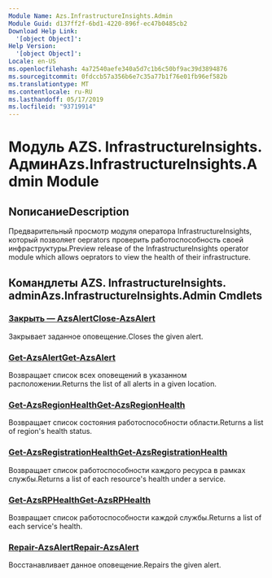 ```yaml
---
Module Name: Azs.InfrastructureInsights.Admin
Module Guid: d137ff2f-6bd1-4220-896f-ec47b0485cb2
Download Help Link:
  '[object Object]': 
Help Version:
  '[object Object]': 
Locale: en-US
ms.openlocfilehash: 4a72540aefe340a5d7c1b6c50bf9ac39d3894876
ms.sourcegitcommit: 0fdccb57a356b6e7c35a77b1f76e01fb96ef582b
ms.translationtype: MT
ms.contentlocale: ru-RU
ms.lasthandoff: 05/17/2019
ms.locfileid: "93719914"
---
```

# <span data-ttu-id="6c181-101">Модуль AZS. InfrastructureInsights. Админ</span><span class="sxs-lookup"><span data-stu-id="6c181-101">Azs.InfrastructureInsights.Admin Module</span></span>
## <span data-ttu-id="6c181-102">Nописание</span><span class="sxs-lookup"><span data-stu-id="6c181-102">Description</span></span>
<span data-ttu-id="6c181-103">Предварительный просмотр модуля оператора InfrastructureInsights, который позволяет oeprators проверить работоспособность своей инфраструктуры.</span><span class="sxs-lookup"><span data-stu-id="6c181-103">Preview release of the InfrastructureInsights operator module which allows oeprators to view the health of their infrastructure.</span></span>

## <span data-ttu-id="6c181-104">Командлеты AZS. InfrastructureInsights. admin</span><span class="sxs-lookup"><span data-stu-id="6c181-104">Azs.InfrastructureInsights.Admin Cmdlets</span></span>
### [<span data-ttu-id="6c181-105">Закрыть — AzsAlert</span><span class="sxs-lookup"><span data-stu-id="6c181-105">Close-AzsAlert</span></span>](Close-AzsAlert.md)
<span data-ttu-id="6c181-106">Закрывает заданное оповещение.</span><span class="sxs-lookup"><span data-stu-id="6c181-106">Closes the given alert.</span></span>

### [<span data-ttu-id="6c181-107">Get-AzsAlert</span><span class="sxs-lookup"><span data-stu-id="6c181-107">Get-AzsAlert</span></span>](Get-AzsAlert.md)
<span data-ttu-id="6c181-108">Возвращает список всех оповещений в указанном расположении.</span><span class="sxs-lookup"><span data-stu-id="6c181-108">Returns the list of all alerts in a given location.</span></span>

### [<span data-ttu-id="6c181-109">Get-AzsRegionHealth</span><span class="sxs-lookup"><span data-stu-id="6c181-109">Get-AzsRegionHealth</span></span>](Get-AzsRegionHealth.md)
<span data-ttu-id="6c181-110">Возвращает список состояния работоспособности области.</span><span class="sxs-lookup"><span data-stu-id="6c181-110">Returns a list of region's health status.</span></span>

### [<span data-ttu-id="6c181-111">Get-AzsRegistrationHealth</span><span class="sxs-lookup"><span data-stu-id="6c181-111">Get-AzsRegistrationHealth</span></span>](Get-AzsRegistrationHealth.md)
<span data-ttu-id="6c181-112">Возвращает список работоспособности каждого ресурса в рамках службы.</span><span class="sxs-lookup"><span data-stu-id="6c181-112">Returns a list of each resource's health under a service.</span></span>

### [<span data-ttu-id="6c181-113">Get-AzsRPHealth</span><span class="sxs-lookup"><span data-stu-id="6c181-113">Get-AzsRPHealth</span></span>](Get-AzsRPHealth.md)
<span data-ttu-id="6c181-114">Возвращает список работоспособности каждой службы.</span><span class="sxs-lookup"><span data-stu-id="6c181-114">Returns a list of each service's health.</span></span>

### [<span data-ttu-id="6c181-115">Repair-AzsAlert</span><span class="sxs-lookup"><span data-stu-id="6c181-115">Repair-AzsAlert</span></span>](Repair-AzsAlert.md)
<span data-ttu-id="6c181-116">Восстанавливает данное оповещение.</span><span class="sxs-lookup"><span data-stu-id="6c181-116">Repairs the given alert.</span></span>

